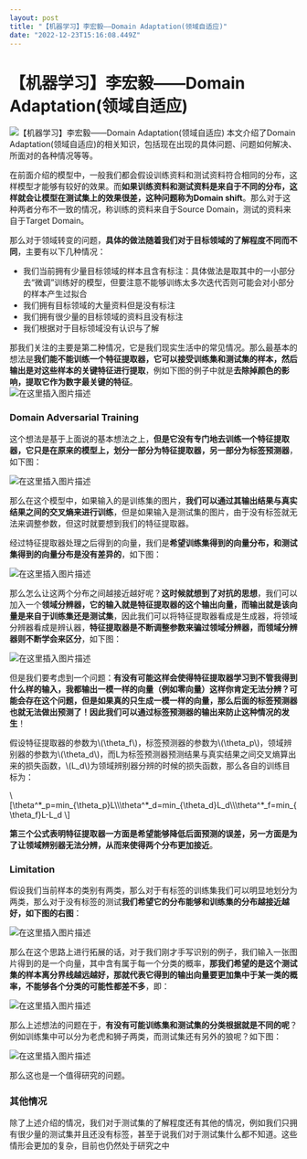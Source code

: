 ```yaml
---
layout: post
title: "【机器学习】李宏毅——Domain Adaptation(领域自适应)"
date: "2022-12-23T15:16:08.449Z"
---
```

【机器学习】李宏毅——Domain Adaptation(领域自适应)
===================================

![【机器学习】李宏毅——Domain Adaptation(领域自适应)](https://img2023.cnblogs.com/blog/2966067/202212/2966067-20221223193001165-1940879160.png) 本文介绍了Domain Adaptation(领域自适应)的相关知识，包括现在出现的具体问题、问题如何解决、所面对的各种情况等等。

在前面介绍的模型中，一般我们都会假设训练资料和测试资料符合相同的分布，这样模型才能够有较好的效果。而**如果训练资料和测试资料是来自于不同的分布，这样就会让模型在测试集上的效果很差，这种问题称为Domain shift**。那么对于这种两者分布不一致的情况，称训练的资料来自于Source Domain，测试的资料来自于Target Domain。

那么对于领域转变的问题，**具体的做法随着我们对于目标领域的了解程度不同而不同**，主要有以下几种情况：

*   我们当前拥有少量目标领域的样本且含有标注：具体做法是取其中的一小部分去“微调”训练好的模型，但要注意不能够训练太多次迭代否则可能会对小部分的样本产生过拟合
*   我们拥有目标领域的大量资料但是没有标注
*   我们拥有很少量的目标领域的资料且没有标注
*   我们根据对于目标领域没有认识与了解

那我们关注的主要是第二种情况，它是我们现实生活中的常见情况。那么最基本的想法是**我们能不能训练一个特征提取器，它可以接受训练集和测试集的样本，然后输出是对这些样本的关键特征进行提取**，例如下图的例子中就是**去除掉颜色的影响，提取它作为数字最关键的特征**。  
![在这里插入图片描述](https://img-blog.csdnimg.cn/4a2d89595a034ec9ab42e1aeee802d38.png#pic_center)

### Domain Adversarial Training

这个想法是基于上面说的基本想法之上，**但是它没有专门地去训练一个特征提取器，它只是在原来的模型上，划分一部分为特征提取器，另一部分为标签预测器**，如下图：

![在这里插入图片描述](https://img-blog.csdnimg.cn/c36114354059416ba07fdde68ce46b00.png#pic_center)

那么在这个模型中，如果输入的是训练集的图片，**我们可以通过其输出结果与真实结果之间的交叉熵来进行训练**，但是如果输入是测试集的图片，由于没有标签就无法来调整参数，但这时就要想到我们的特征提取器。

经过特征提取器处理之后得到的向量，我们是**希望训练集得到的向量分布，和测试集得到的向量分布是没有差异的**，如下图：

![在这里插入图片描述](https://img-blog.csdnimg.cn/5e3ed8f62da048cfb98d333e8d9e547b.png#pic_center)

那么怎么让这两个分布之间越接近越好呢？**这时候就想到了对抗的思想**，我们可以加入一个**领域分辨器，它的输入就是特征提取器的这个输出向量，而输出就是该向量是来自于训练集还是测试集**，因此我们可以将特征提取器看成是生成器，将领域分辨器看成是辨认器，**特征提取器是不断调整参数来骗过领域分辨器，而领域分辨器则不断学会来区分**，如下图：

![在这里插入图片描述](https://img-blog.csdnimg.cn/b0f631c8542744e490151ec223035c4c.png#pic_center)

但是我们要考虑到一个问题：**有没有可能这样会使得特征提取器学习到不管我得到什么样的输入，我都输出一模一样的向量（例如零向量）这样你肯定无法分辨？可能会存在这个问题，但是如果真的只生成一模一样的向量，那么后面的标签预测器也就无法做出预测了！因此我们可以通过标签预测器的输出来防止这种情况的发生**！

假设特征提取器的参数为\\(\\theta\_f\\)，标签预测器的参数为\\(\\theta\_p\\)，领域辨别器的参数为\\(\\theta\_d\\)，而L为标签预测器预测结果与真实结果之间交叉熵算出来的损失函数，\\(L\_d\\)为领域辨别器分辨的时候的损失函数，那么各自的训练目标为：

\\\[\\theta^\*\_p=min\_{\\theta\_p}L\\\\\\theta^\*\_d=min\_{\\theta\_d}L\_d\\\\\\theta^\*\_f=min\_{\\theta\_f}L-L\_d \\\]

**第三个公式表明特征提取器一方面是希望能够降低后面预测的误差，另一方面是为了让领域辨别器无法分辨，从而来使得两个分布更加接近**。

### Limitation

假设我们当前样本的类别有两类，那么对于有标签的训练集我们可以明显地划分为两类，那么对于没有标签的测试**我们希望它的分布能够和训练集的分布越接近越好，如下图的右图**：

![在这里插入图片描述](https://img-blog.csdnimg.cn/ad7ec32ab7884ccc900faf153dd5cbb5.png#pic_center)

那么在这个思路上进行拓展的话，对于我们刚才手写识别的例子，我们输入一张图片得到的是一个向量，其中含有属于每一个分类的概率，**那我们希望的是这个测试集的样本离分界线越远越好，那就代表它得到的输出向量要更加集中于某一类的概率，不能够各个分类的可能性都差不多**，即：

![在这里插入图片描述](https://img-blog.csdnimg.cn/20624321b0f643a9ad4bd71fd33f5de2.png#pic_center)

那么上述想法的问题在于，**有没有可能训练集和测试集的分类根据就是不同的呢**？例如训练集中可以分为老虎和狮子两类，而测试集还有另外的狼呢？如下图：

![在这里插入图片描述](https://img-blog.csdnimg.cn/2141076b771e4eeab2f7ca5e4ec066d1.png#pic_center)

那么这也是一个值得研究的问题。

### 其他情况

除了上述介绍的情况，我们对于测试集的了解程度还有其他的情况，例如我们只拥有很少量的测试集并且还没有标签，甚至于说我们对于测试集什么都不知道。这些情形会更加的复杂，目前也仍然处于研究之中